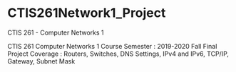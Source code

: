 # CTIS261Network1_Project
CTIS 261 - Computer Networks 1


CTIS 261 Computer Networks 1 Course
Semester : 2019-2020 Fall
Final Project
Coverage : Routers, Switches, DNS Settings, IPv4 and IPv6, TCP/IP, Gateway, Subnet Mask
